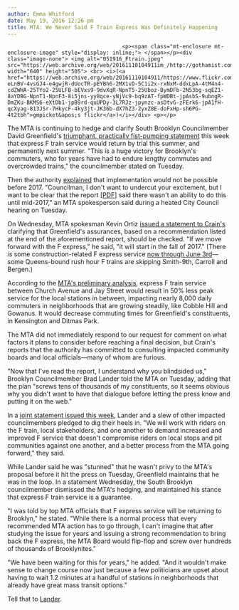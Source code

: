 ```yaml
---
author: Emma Whitford
date: May 19, 2016 12:26 pm
title: MTA: We Never Said F Train Express Was Definitely Happening
---
```


	
										<p><span class="mt-enclosure mt-enclosure-image" style="display: inline;"> </span></p><div class="image-none"> <img alt="051916_Ftrain.jpeg" src="https://web.archive.org/web/20161110104911im_/http://gothamist.com/attachments/nyc_ewhitford/051916_Ftrain.jpeg" width="640" height="505"> <br> <i>(<a href="https://web.archive.org/web/20161110104911/https://www.flickr.com/photos/gmpicket/155772103/in/photolist-eLnBV-4vsGJ4-e4gwjR-dUocTR-pEYBh6-2MX1vD-5C1i2x-rxNxM-ddxLpA-4tM4n4-cdZWHA-25TYo2-25ULFB-bEVxs9-9dvXqR-NpnT5-25Uboz-BymDFb-2N53bg-sqEZ1-8aYDBG-NpnT1-NpnF3-8i5jns-yy8qce-yNjVc9-bq9zAT-fpWDBt-jpAsbS-9ubngR-DmZKu-BKMS6-eXtDb1-jpB9rd-quUPDy-3L7RJz-jpynzc-asDtvG-zFErk6-jpA1fH-qcXyag-813JSr-7HkycF-4ky3jt-JK36b-dX7hZ3-2yxZ8E-doFxHp-sh6PG-4t2tbh">gmpicket&apos;s flickr</a>)</i></div> <p></p>

<p>The MTA is continuing to hedge and clarify South Brooklyn Councilmember David Greenfield&apos;s <a href="https://web.archive.org/web/20161110104911/http://gothamist.com/2016/05/17/f_train_express_returns.php">triumphant, practically fist-pumping statement</a> this week that express F train service would return by trial this summer, and permanently next summer. &quot;This is a huge victory for Brooklyn&apos;s commuters, who for years have had to endure lengthy commutes and overcrowded trains,&quot; the councilmember stated on Tuesday. </p>

<p>Then the authority <a href="https://web.archive.org/web/20161110104911/http://gothamist.com/2016/05/17/mtas_depressing_details_about_f_tra.php">explained</a> that implementation would not be possible before 2017. &quot;Councilman, I don&apos;t want to undercut your excitement, but I want to be clear that the report [<a href="https://web.archive.org/web/20161110104911/http://web.mta.info/nyct/service/pdf/F_express.pdf">PDF</a>] said there wasn&apos;t an ability to do this until mid-2017,&quot; an MTA spokesperson said during a heated City Council hearing on Tuesday. </p>

<p>On Wednesday, MTA spokesman Kevin Ortiz <a href="https://web.archive.org/web/20161110104911/http://www.crainsnewyork.com/article/20160518/BLOGS04/160519852/f-train-express-may-be-stopped-in-its-tracks">issued a statement to Crain&apos;s</a> clarifying that Greenfield&apos;s assurances, based on a recommendation listed at the end of the aforementioned report, should be checked. &quot;If we move forward with the F express,&quot; he said, &quot;it will start in the fall of 2017.&quot; (There <em>is</em> some construction-related F express service <a href="https://web.archive.org/web/20161110104911/http://travel.mtanyct.info/serviceadvisory/routeStatusResult.aspx?tag=F&amp;date=5/19/2016&amp;time=&amp;method=getstatus4">now through June 3rd</a>&#x2014;some Queens-bound rush hour F trains are skipping Smith-9th, Carroll and Bergen.) </p>

<p>According to the <a href="https://web.archive.org/web/20161110104911/http://web.mta.info/nyct/service/F_Express.htm">MTA&apos;s preliminary analysis</a>, express F train service between Church Avenue and Jay Street would result in 50% less peak service for the local stations in between, impacting nearly 8,000 daily commuters in neighborhoods that are growing steadily, like Cobble Hill and Gowanus. It would decrease commuting times for Greenfield&apos;s constituents, in Kensington and Ditmas Park.   </p>

<p>The MTA did not immediately respond to our request for comment on what factors it plans to consider before reaching a final decision, but Crain&apos;s reports that the authority has committed to consulting impacted community boards and local officials&#x2014;many of whom are furious.</p>

<p>&quot;Now that I&apos;ve read the report, I understand why you blindsided us,&quot; Brooklyn Councilmember Brad Lander told the MTA on Tuesday, adding that the plan &quot;screws tens of thousands of my constituents, so it seems obvious why you didn&apos;t want to have that dialogue before letting the press know and putting it on the web.&quot;</p>

<p>In a <a href="https://web.archive.org/web/20161110104911/http://gothamist.com/2016/05/18/f_train_express_bk_reactions.php">joint statement issued this week</a>, Lander and a slew of other impacted councilmembers pledged to dig their heels in. &quot;We will work with riders on the F train, local stakeholders, and one another to demand increased and improved F service that doesn&apos;t compromise riders on local stops and pit communities against one another, and a better process from the MTA going forward,&quot; they said. </p>

<p>While Lander said he was &quot;stunned&quot; that he wasn&apos;t privy to the MTA&apos;s proposal before it hit the press on Tuesday, Greenfield maintains that he was in the loop. In a statement Wednesday, the South Brooklyn councilmember dismissed the MTA&apos;s hedging, and maintained his stance that express F train service is a guarantee. </p>

<p>&quot;I was told by top MTA officials that F express service will be returning to Brooklyn,&quot; he stated. &quot;While there is a normal process that every recommended MTA action has to  go through, I can&apos;t imagine that after studying the issue for years and issuing a strong recommendation to bring back the F express, the MTA Board would flip-flop and screw over hundreds of thousands of Brooklynites.&quot; </p>

<p>&quot;We have been waiting for this for years,&quot; he added. &quot;And it wouldn&apos;t make sense to change course now just because a few politicians are upset about having to wait 1.2 minutes at a handful of stations in neighborhoods that already have great mass transit options.&quot; </p>

<p>Tell that to <a href="https://web.archive.org/web/20161110104911/https://twitter.com/bradlander/status/732582134213267456">Lander</a>. </p>					
										
									
				
